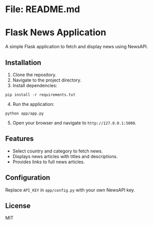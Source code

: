 # File: README.md
# Flask News Application

A simple Flask application to fetch and display news using NewsAPI.

## Installation

1. Clone the repository.
2. Navigate to the project directory.
3. Install dependencies:

```
pip install -r requirements.txt
```

4. Run the application:

```
python app/app.py
```

5. Open your browser and navigate to `http://127.0.0.1:5000`.

## Features

- Select country and category to fetch news.
- Displays news articles with titles and descriptions.
- Provides links to full news articles.

## Configuration

Replace `API_KEY` in `app/config.py` with your own NewsAPI key.

## License

MIT